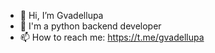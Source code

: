 - 👋 Hi, I’m Gvadellupa
- 👀 I'm a python backend developer
- 📫 How to reach me: https://t.me/gvadellupa

<!---
MrShirokow/MrShirokow is a ✨ special ✨ repository because its `README.md` (this file) appears on your GitHub profile.
You can click the Preview link to take a look at your changes.
--->

